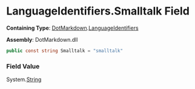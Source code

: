 # LanguageIdentifiers\.Smalltalk Field

**Containing Type**: [DotMarkdown](../../README.md)\.[LanguageIdentifiers](../README.md)

**Assembly**: DotMarkdown\.dll

```csharp
public const string Smalltalk = "smalltalk"
```

### Field Value

System\.[String](https://docs.microsoft.com/en-us/dotnet/api/system.string)